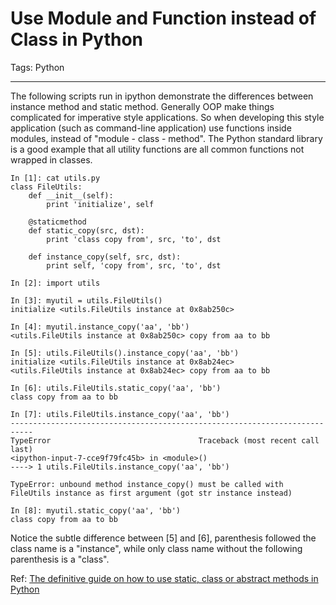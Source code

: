 # Use Module and Function instead of Class in Python
Tags: Python

------

The following scripts run in ipython demonstrate the differences between instance method and static method.
Generally OOP make things complicated for imperative style applications.
So when developing this style application (such as command-line application) use functions inside modules, instead of "module - class - method".
The Python standard library is a good example that all utility functions are all common functions not wrapped in classes.

    In [1]: cat utils.py
    class FileUtils:
        def __init__(self):
            print 'initialize', self

        @staticmethod
        def static_copy(src, dst):
            print 'class copy from', src, 'to', dst

        def instance_copy(self, src, dst):
            print self, 'copy from', src, 'to', dst

    In [2]: import utils

    In [3]: myutil = utils.FileUtils()
    initialize <utils.FileUtils instance at 0x8ab250c>

    In [4]: myutil.instance_copy('aa', 'bb')
    <utils.FileUtils instance at 0x8ab250c> copy from aa to bb

    In [5]: utils.FileUtils().instance_copy('aa', 'bb')
    initialize <utils.FileUtils instance at 0x8ab24ec>
    <utils.FileUtils instance at 0x8ab24ec> copy from aa to bb

    In [6]: utils.FileUtils.static_copy('aa', 'bb')
    class copy from aa to bb

    In [7]: utils.FileUtils.instance_copy('aa', 'bb')
    ---------------------------------------------------------------------------
    TypeError                                 Traceback (most recent call last)
    <ipython-input-7-cce9f79fc45b> in <module>()
    ----> 1 utils.FileUtils.instance_copy('aa', 'bb')

    TypeError: unbound method instance_copy() must be called with FileUtils instance as first argument (got str instance instead)

    In [8]: myutil.static_copy('aa', 'bb')
    class copy from aa to bb

Notice the subtle difference between [5] and [6], parenthesis followed the class name is a "instance", while only class name without the following parenthesis is a "class".

Ref: [The definitive guide on how to use static, class or abstract methods in Python](http://julien.danjou.info/blog/2013/guide-python-static-class-abstract-methods)
